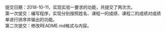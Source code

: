 提交日期：2018-10-11，实现实验一要求的功能，共提交了两次次。<br>
第一次提交：编写程序，实现分别按照姓名、课程一的成绩、课程二的成绩对成绩单进行排序并输出的功能。<br>
第二次提交：修改README.md格式与内容。
